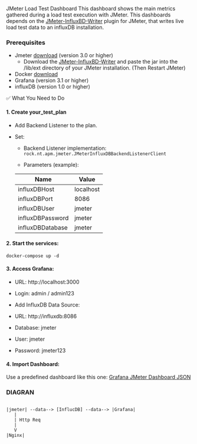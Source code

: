 JMeter Load Test Dashboard
This dashboard shows the main metrics gathered during a load test execution with JMeter. This dashboards depends on the [JMeter-InfluxBD-Writer](https://github.com/NovaTecConsulting/JMeter-InfluxDB-Writer/releases) plugin for JMeter, that writes live load test data to an influxDB installation.

### Prerequisites
- Jmeter [download](https://dlcdn.apache.org//jmeter/binaries/apache-jmeter-5.6.3.zip) (version 3.0 or higher)
  - Download the [JMeter-InfluxBD-Writer](https://github.com/NovatecConsulting/JMeter-InfluxDB-Writer/releases/download/v-1.2/JMeter-InfluxDB-Writer-plugin-1.2.jar) and paste the jar into the /lib/ext directory of your JMeter installation. (Then Restart JMeter) 
- Docker [download](https://desktop.docker.com/mac/main/amd64/Docker.dmg?utm_source=docker&utm_medium=webreferral&utm_campaign=dd-smartbutton&utm_location=module&_gl=1*zp5o86*_gcl_au*MjQ0NTMyNTMxLjE3NTQ4MTc3MzE.*_ga*NzE0NjMzNzA0LjE3NTQ4MTc3MzE.*_ga_XJWPQMJYHQ*czE3NTQ4MTc3MzEkbzEkZzEkdDE3NTQ4MTc4NTkkajYwJGwwJGgw)
- Grafana (version 3.1 or higher)
- influxDB (version 1.0 or higher)

✅ What You Need to Do
#### 1. Create your_test_plan

   * Add Backend Listener to the plan.
   * Set:

     - Backend Listener implementation: ```rock.nt.apm.jmeter.JMeterInfluxDBBackendListenerClient```

     - Parameters (example):

      |Name |	Value |
      |-----|-------|
      |influxDBHost|localhost|
      |influxDBPort|8086|
      |influxDBUser|jmeter|
      |influxDBPassword|jmeter|
      |influxDBDatabase|jmeter|

#### 2. Start the services:

```
docker-compose up -d
```

#### 3. Access Grafana:

- URL: http://localhost:3000

- Login: admin / admin123

- Add InfluxDB Data Source:

- URL: http://influxdb:8086

- Database: jmeter

- User: jmeter

- Password: jmeter123

#### 4. Import Dashboard:

Use a predefined dashboard like this one:
[Grafana JMeter Dashboard JSON](https://grafana.com/grafana/dashboards/1152-jmeter-load-test/)

### DIAGRAN

```

|jmeter| --data--> [InflucDB] --data--> |Grafana|
   |
   | Http Req
   |
   V
|Nginx|

```
